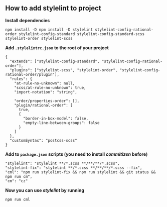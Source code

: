 ## How to add stylelint to project

**Install dependencies**

```
npm install -D npm install -D stylelint stylelint-config-rational-order stylelint-config-standard stylelint-config-standard-scss stylelint-order stylelint-scss
```

**Add `.stylelintrc.json` to the root of your project**

```
{
  "extends": ["stylelint-config-standard", "stylelint-config-rational-order"],
  "plugins": ["stylelint-scss", "stylelint-order", "stylelint-config-rational-order/plugin"],
  "rules": {
    "at-rule-no-unknown": null,
    "scss/at-rule-no-unknown": true,
    "import-notation": "string",

    "order/properties-order": [],
    "plugin/rational-order": [
      true,
      {
        "border-in-box-model": false,
        "empty-line-between-groups": false
      }
    ]
  },
  "customSyntax": "postcss-scss"
}
```

**Add to `package.json` scripts (you need to install _commitizen_ before)**

```
"stylelint": "stylelint **/*.scss **/**/**/*.scss",
"stylelint-fix": "stylelint **/*.scss **/**/**/*.scss --fix",
"cml": "npm run stylelint-fix && npm run stylelint && git status && npm run cm",
"cm": "cz"
```

**Now you can use _stylelint_ by running**

```
npm run cml
```

